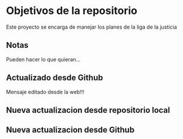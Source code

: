 # Objetivos de la repositorio

Este proyecto se encarga de manejar los planes de la liga de la justicia


## Notas
Pueden hacer lo que quieran...

## Actualizado desde Github
Mensaje editado desde la web!!!

## Nueva actualizacion desde repositorio local
## Nueva actualizacion desde Github
